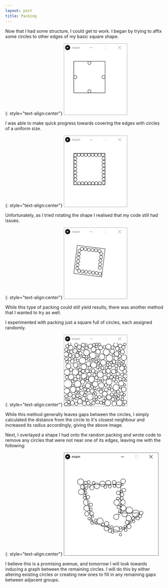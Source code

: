 ```yaml
---
layout: post
title: Packing
---
```


Now that I had some structure, I could get to work. I began by trying to affix some circles to other edges of my basic square shape.

{: style="text-align:center"}
![A basic beginning of an attempt at circle packing the edges with an indiviual circle on each edge.](https://raw.githubusercontent.com/MichaelMBradley/Detailing/main/docs/_assets/05-04/InitPacking.png)

I was able to make quick progress towards covering the edges with circles of a uniform size.

{: style="text-align:center"}
![A basic attempt at circle packing the edges with many circles on each edge.](https://raw.githubusercontent.com/MichaelMBradley/Detailing/main/docs/_assets/05-04/ImprovedPacking.png)

Unfortunately, as I tried rotating the shape I realised that my code still had issues.

{: style="text-align:center"}
![A rotating square has circles moving around vaguely near its edges, but not accurately.](https://raw.githubusercontent.com/MichaelMBradley/Detailing/main/docs/_assets/05-04/RotatingPack.gif)

While this type of packing could still yield results, there was another method that I wanted to try as well.

I experimented with packing just a square full of circles, each assigned randomly.

{: style="text-align:center"}
![A square window filled with non-overlapping circles.](https://raw.githubusercontent.com/MichaelMBradley/Detailing/main/docs/_assets/05-04/RandomPacking.png)

While this method generally leaves gaps between the circles, I simply calculated the distance from the circle to it's closest neighbour and increased its radius accordingly, giving the above image.

Next, I overlayed a shape I had onto the random packing and wrote code to remove any circles that were not near one of its edges, leaving me with the following:

{: style="text-align:center"}
![A strange polygon with many circles of varying sizes overlapping its edges.](https://raw.githubusercontent.com/MichaelMBradley/Detailing/main/docs/_assets/05-04/RandomEdgePacking.png)

I believe this is a promising avenue, and tomorrow I will look towards inducing a graph between the remaining circles. I will do this by either altering existing circles or creating new ones to fill in any remaining gaps between adjacent groups.

